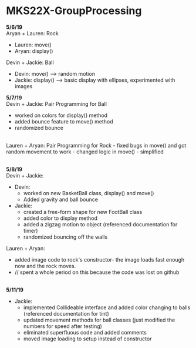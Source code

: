 # MKS22X-GroupProcessing

<b>5/6/19</b><br>
Aryan + Lauren: Rock
- Lauren: move()
- Aryan: display()

Devin + Jackie: Ball
- Devin: move() --> random motion
- Jackie: display() --> basic display with ellipses, experimented with images

<b>5/7/19</b><br>
Devin + Jackie: Pair Programming for Ball
- worked on colors for display() method
- added bounce feature to move() method
- randomized bounce 
<br>
Lauren + Aryan: Pair Programming for Rock
- fixed bugs in move() and got random movement to work
- changed logic in move() - simplified

<br><b>5/8/19</b><br>
Devin + Jackie:
- Devin: 
  - worked on new BasketBall class, display() and move()
  - Added gravity and ball bounce 
- Jackie: 
  - created a free-form shape for new FootBall class
  - added color to display method
  - added a zigzag motion to object (referenced documentation for timer)
  - randomized bouncing off the walls

Lauren + Aryan:
- added image code to rock's constructor- the image loads fast enough now and the rock moves.
- // spent a whole period on this because the code was lost on github

<br><b>5/11/19</b><br>
- Jackie: 
  - implemented Collideable interface and added color changing to balls (referenced documentation for tint)
  - updated movement methods for ball classes (just modified the numbers for speed after testing)
  - eliminated superfluous code and added comments 
  - moved image loading to setup instead of constructor 
